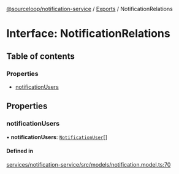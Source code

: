 [@sourceloop/notification-service](../README.md) / [Exports](../modules.md) / NotificationRelations

# Interface: NotificationRelations

## Table of contents

### Properties

- [notificationUsers](NotificationRelations.md#notificationusers)

## Properties

### notificationUsers

• **notificationUsers**: [`NotificationUser`](../classes/NotificationUser.md)[]

#### Defined in

[services/notification-service/src/models/notification.model.ts:70](https://github.com/sourcefuse/loopback4-microservice-catalog/blob/b93c60ac7/services/notification-service/src/models/notification.model.ts#L70)
